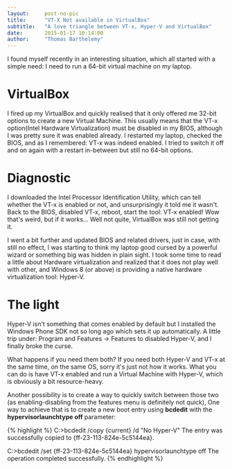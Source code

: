 ```yaml
---
layout:     post-no-pic
title:      "VT-X Not available in VirtualBox"
subtitle:   "A love triangle between VT-x, Hyper-V and VirtualBox"
date:       2015-01-17 10:14:00
author:     "Thomas Barthelemy"
---
```


I found myself recently in an interesting situation, which all started with a simple need: I need to run a 64-bit virtual machine on my laptop.

# VirtualBox

I fired up my VirtualBox and quickly realised that it only offered me 32-bit options to create a new Virtual Machine.
This usually means that the VT-x option(Intel Hardware Virtualization) must be disabled in my BIOS, although I was pretty sure it was enabled already.
I restarted my laptop, checked the BIOS, and as I remembered: VT-x was indeed enabled. I tried to switch it off and on again with a restart in-between but
still no 64-bit options.

# Diagnostic

I downloaded the Intel Processor Identification Utility, which can tell whether the VT-x is enabled or not, and unsurprisingly it told me it wasn't.
Back to the BIOS, disabled VT-x, reboot, start the tool: VT-x enabled!
Wow that's weird, but if it works... Well not quite, VirtualBox was still not getting it.

I went a bit further and updated BIOS and related drivers, just in case, with still no effect, I was starting to think my laptop good cursed by a powerful wizard or something big was hidden in plain sight.
I took some time to read a little about Hardware virtualization and realized that it does not play well with other, and Windows 8 (or above) is providing a native hardware virtualization tool: Hyper-V.

# The light

Hyper-V isn't something that comes enabled by default but I installed the Windows Phone SDK not so long ago which sets it up automatically.
A little trip under: Program and Features -> Features to disabled Hyper-V, and I finally broke the curse.

What happens if you need them both?
If you need both Hyper-V and VT-x at the same time, on the same OS, sorry it's just not how it works.
What you can do is have VT-x enabled and run a Virtual Machine with Hyper-V, which is obviously a bit resource-heavy.

Another possibility is to create a way to quickly switch between those two (as enabling-disabling from the features menu is definitely not quick),
One way to achieve that is to create a new boot entry using **bcdedit** with the **hypervisorlaunchtype off** parameter:

{% highlight %}
C:\>bcdedit /copy {current} /d "No Hyper-V" 
The entry was successfully copied to {ff-23-113-824e-5c5144ea}. 

C:\>bcdedit /set {ff-23-113-824e-5c5144ea} hypervisorlaunchtype off 
The operation completed successfully.
{% endhighlight %}
